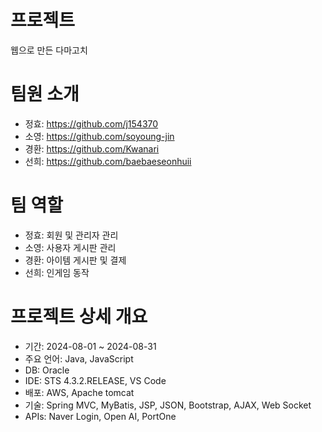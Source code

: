 # 프로젝트
웹으로 만든 다마고치

# 팀원 소개
- 정효: https://github.com/j154370
- 소영: https://github.com/soyoung-jin
- 경환: https://github.com/Kwanari
- 선희: https://github.com/baebaeseonhuii

# 팀 역할
- 정효: 회원 및 관리자 관리
- 소영: 사용자 게시판 관리
- 경환: 아이템 게시판 및 결제
- 선희: 인게임 동작

# 프로젝트 상세 개요
- 기간: 2024-08-01 ~ 2024-08-31
- 주요 언어: Java, JavaScript
- DB: Oracle
- IDE: STS 4.3.2.RELEASE, VS Code
- 배포: AWS, Apache tomcat
- 기술: Spring MVC, MyBatis, JSP, JSON, Bootstrap, AJAX, Web Socket
- APIs: Naver Login, Open AI, PortOne
